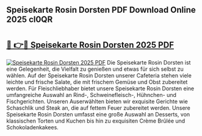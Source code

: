 ## Speisekarte Rosin Dorsten PDF Download Online 2025 cl0QR

# <h2><a href="http://gcc24v0.nevu.top/?p=Speisekarte+Rosin+Dorsten">🔗 👉🔴 Speisekarte Rosin Dorsten 2025 PDF</a></h2>

[![Speisekarte Rosin Dorsten 2025 PDF](https://i.imgur.com/dBaPXMq.png)](http://gcc24v0.nevu.top/?p=Speisekarte+Rosin+Dorsten)
Die Speisekarte Rosin Dorsten ist eine Gelegenheit, die Vielfalt zu genießen und etwas für sich selbst zu wählen. Auf der Speisekarte Rosin Dorsten unserer Cafeteria stehen viele leichte und frische Salate, die mit frischem Gemüse und Obst zubereitet werden. Für Fleischliebhaber bietet unsere Speisekarte Rosin Dorsten eine umfangreiche Auswahl an Rind-, Schweinefleisch-, Hühnchen- und Fischgerichten. Unseren Auserwählten bieten wir exquisite Gerichte wie Schaschlik und Steak an, die auf fettem Feuer zubereitet werden. Unsere Speisekarte Rosin Dorsten umfasst eine große Auswahl an Desserts, von klassischen Torten und Kuchen bis hin zu exquisiten Crème Brûlée und Schokoladenkakees.
